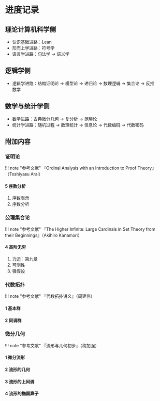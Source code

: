 # 进度记录

## 理论计算机科学侧
- 认识基础进路：Lean
- 形而上学进路：符号学
- 语言学进路：句法学 → 语义学

## 逻辑学侧
- 逻辑学进路：结构证明论 → 模型论 → 递归论 → 数理逻辑 → 集合论 → 反推数学

## 数学与统计学侧
- 数学进路：古典微分几何 → 复分析 → 范畴论
- 统计学进路：随机过程 → 数理统计 → 信息论 → 代数编码 → 代数密码

## 附加内容
### 证明论

!!! note "参考文献"
    『Ordinal Analysis with an Introduction to Proof Theory』（Toshiyasu Arai）

#### 5 序数分析
1. 序数表示
2. 序数分析

### 公理集合论

!!! note "参考文献"
    『The Higher Infinite: Large Cardinals in Set Theory from their Beginnings』（Akihiro Kanamori）

#### 4 高阶无穷
1. 力迫：第九章
2. 可测性
3. 强假设

### 代数拓扑

!!! note "参考文献"
    『代数拓扑讲义』（周建伟）

#### 1 基本群

#### 2 同调群

### 微分几何

!!! note "参考文献"
    『流形与几何初步』（梅加强）

#### 1 微分流形

#### 2 流形的几何

#### 3 流形的上同调

#### 4 流形的椭圆算子

<script>
(function align() {
  let display = document.querySelectorAll("a");
  if (display.length === 0) {
    setTimeout(align, 100);
  } else {
    display.forEach((item) => {
        item.target = "_blank";
    })
  }
})()
</script>
